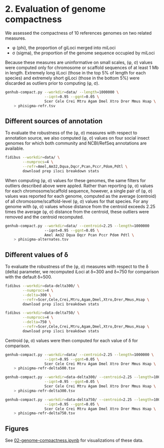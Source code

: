 # 2. Evaluation of genome compactness

We assessed the compactness of 10 references genomes on two related measures.

- φ (phi), the proportion of giLoci merged into miLoci
- σ (sigma), the proportion of the genome sequence occupied by miLoci

Because these measures are uninformative on small scales, (φ, σ) values were computed only for chromosome or scaffold sequences of at least 1 Mb in length.
Extremely long iiLoci (those in the top 5% of length for each species) and extremely short giLoci (those in the bottom 5%) were discarded as outliers prior to computing (φ, σ).

```bash
genhub-compact.py --workdir=data/ --length=1000000 \
                  --iqnt=0.95 --gqnt=0.05 \
                  Scer Cele Crei Mtru Agam Dmel Xtro Drer Mmus Hsap \
    > phisigma-refr.tsv
```

## Different sources of annotation

To evaluate the robustness of the (φ, σ) measures with respect to annotation source, we also computed (φ, σ) values on four social insect genomes for which both community and NCBI/RefSeq annotations are available.

```bash
fidibus --workdir=data/ \
        --numprocs=4 \
        --refr=Amel,Am32,Dqua,Dqcr,Pcan,Pccr,Pdom,Pdtl \
        download prep iloci breakdown stats
```

When computing (φ, σ) values for these genomes, the same filters for outliers described above were appled.
Rather than reporting (φ, σ) values for each chromosome/scaffold sequence, however, a single pair of (φ, σ) values was reported for each genome, computed as the average (centroid) of all chromosome/scaffold-level (φ, σ) values for that species.
For any genome with (φ, σ) values whose distance from the centroid exceeds 2.25 times the average (φ, σ) distance from the centroid, these outliers were removed and the centroid recomputed.

```bash
genhub-compact.py --workdir=data/ --centroid=2.25 --length=1000000
                  --iqnt=0.95 --gqnt=0.05 \
                  Amel Am32 Dqua Dqcr Pcan Pccr Pdom Pdtl \
    > phisigma-alternates.tsv
```

## Different values of δ

To evaluate the robustness of the (φ, σ) measures with respect to the δ (delta) parameter, we recomputed iLoci at δ=300 and δ=750 for comparison with the default δ=500.

```bash
fidibus --workdir=data-delta300/ \
        --numprocs=4 \
        --delta=300 \
        --refr=Scer,Cele,Crei,Mtru,Agam,Dmel,Xtro,Drer,Mmus,Hsap \
        download prep iloci breakdown stats

fidibus --workdir=data-delta750/ \
        --numprocs=4 \
        --delta=750 \
        --refr=Scer,Cele,Crei,Mtru,Agam,Dmel,Xtro,Drer,Mmus,Hsap \
        download prep iloci breakdown stats
```

Centroid (φ, σ) values were then computed for each value of δ for comparison.

```bash
genhub-compact.py --workdir=data/ --centroid=2.25 --length=1000000 \
                  --iqnt=0.95 --gqnt=0.05 \
                  Scer Cele Crei Mtru Agam Dmel Xtro Drer Mmus Hsap \
    > phisigma-refr-delta500.tsv

genhub-compact.py --workdir=data-delta300/ --centroid=2.25 --length=1000000 \
                  --iqnt=0.95 --gqnt=0.05 \
                  Scer Cele Crei Mtru Agam Dmel Xtro Drer Mmus Hsap \
    > phisigma-refr-delta300.tsv

genhub-compact.py --workdir=data-delta750/ --centroid=2.25 --length=1000000 \
                  --iqnt=0.95 --gqnt=0.05 \
                  Scer Cele Crei Mtru Agam Dmel Xtro Drer Mmus Hsap \
    > phisigma-refr-delta750.tsv
```

## Figures

See [02-genome-compactness.ipynb](02-genome-compactness.ipynb) for visualizations of these data.
